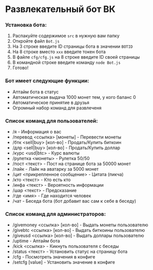 # Развлекательный бот ВК

### Установка бота:
  1. Распакуйте содержимое `src` в нужную вам папку
  2. Откройте файл `Bot.js`
  3. На 3 строке введите ID страницы бота в значении `BOTID`
  4. На 8 строке вместо `xxx` введите токен бота
  5. В файле `cfg/cfg.js` на 8 строке введите ID своей страницы
  6. В командной строке введите команду `node Bot.js`
  7. Готово!
 
### Бот имеет следующие функции:
* Аптайм бота в статус
* Автоматическая выдача 1000 монет тем, у кого баланс 0
* Автоматическое принятие в друзья
* Огромный набор команд для развлеченя

### Список команд для пользователей:
* /я - Информация о вас
* /перевод <ссылка> [монеты] - Перевести монеты
* /бтк <sell|buy> [кол-во] - Продать/Купить биткоин
* /длр <sell|buy> [кол-во] - Продать/Купить доллар
* /курс <usd|btc> - Курс валюты
* /рулетка <монеты> - Рулетка 50/50
* /пост <текст> - Пост на странице бота за 50000 монет
* /лайк - Лайк на аватарку за 5000 монет
* /цит <прикрепленное сообщение> - Цитата (пикча)
* /кто <текст> - Кто есть кто
* /инфа <текст> - Вероятность информации
* /шар <текст> - Предсказание
* /где <имя> - Где находится человек
* /чат - Беседа бота (бот добавит вас сам к себе в беседу)

### Список команд для администраторов:
* /givemoney <ссылка> [кол-во] - Выдать монеты пользователю
* /givebtc <ссылка> [кол-во] - Выдать биткоины пользователю
* /giveusd <ссылка> [кол-во] - Выдать доллары пользователю
* /uptime - Аптайм бота
* /kick <ссылка> - Кикнуть пользователя с беседы
* /status <текст> - Установить статус на страницу бота
* /cfg - Посмотреть значения в конфиге
* /setcfg <key> [value] - Установить значение в конфиге
